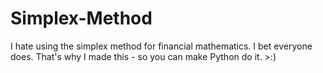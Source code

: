 # Simplex-Method
I hate using the simplex method for financial mathematics. I bet everyone does. That's why I made this - so you can make Python do it. >:)
